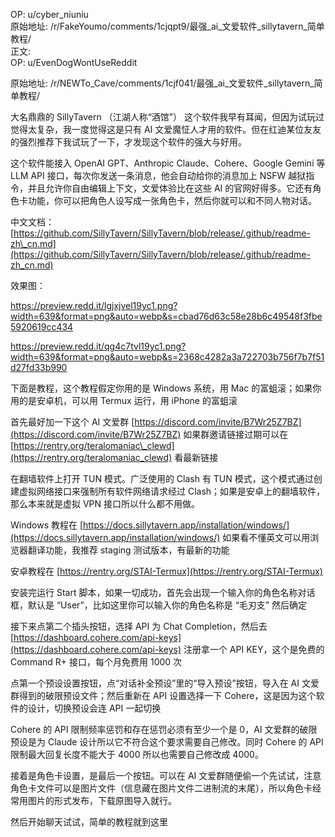 
OP: u/cyber_niuniu  
原始地址: /r/FakeYoumo/comments/1cjqpt9/最强_ai_文爱软件_sillytavern_简单教程/  
正文:  
OP: u/EvenDogWontUseReddit  

 原始地址: /r/NEWTo_Cave/comments/1cjf041/最强_ai_文爱软件_sillytavern_简单教程/  

大名鼎鼎的 SillyTavern （江湖人称“酒馆”） 这个软件我早有耳闻，但因为试玩过觉得太复杂，我一度觉得这是只有 AI 文爱魔怔人才用的软件。但在红迪某位友友的强烈推荐下我试玩了一下，才发现这个软件的强大与好用。

这个软件能接入 OpenAI GPT、Anthropic Claude、Cohere、Google Gemini 等 LLM API 接口，每次你发送一条消息，他会自动给你的消息加上 NSFW 越狱指令，并且允许你自由编辑上下文，文爱体验比在这些 AI 的官网好得多。它还有角色卡功能，你可以把角色人设写成一张角色卡，然后你就可以和不同人物对话。

中文文档： [https://github.com/SillyTavern/SillyTavern/blob/release/.github/readme-zh\_cn.md](https://github.com/SillyTavern/SillyTavern/blob/release/.github/readme-zh_cn.md)

效果图：

https://preview.redd.it/lgjxjvel19yc1.png?width=639&format=png&auto=webp&s=cbad76d63c58e28b6c49548f3fbe5920619cc434

https://preview.redd.it/qg4c7tvl19yc1.png?width=639&format=png&auto=webp&s=2368c4282a3a722703b756f7b7f51d27fd33b990

下面是教程，这个教程假定你用的是 Windows 系统，用 Mac 的富蛆滚；如果你用的是安卓机，可以用 Termux 运行，用 iPhone 的富蛆滚

首先最好加一下这个 AI 文爱群 [https://discord.com/invite/B7Wr25Z7BZ](https://discord.com/invite/B7Wr25Z7BZ) 如果群邀请链接过期可以在 [https://rentry.org/teralomaniac\_clewd](https://rentry.org/teralomaniac_clewd) 看最新链接

在翻墙软件上打开 TUN 模式。广泛使用的 Clash 有 TUN 模式，这个模式通过创建虚拟网络接口来强制所有软件网络请求经过 Clash；如果是安卓上的翻墙软件，那么本来就是虚拟 VPN 接口所以什么都不用做。

Windows 教程在 [https://docs.sillytavern.app/installation/windows/](https://docs.sillytavern.app/installation/windows/) 如果看不懂英文可以用浏览器翻译功能，我推荐 staging 测试版本，有最新的功能

安卓教程在 [https://rentry.org/STAI-Termux](https://rentry.org/STAI-Termux)

安装完运行 Start 脚本，如果一切成功，首先会出现一个输入你的角色名称对话框，默认是 “User”，比如这里你可以输入你的角色名称是 “毛刃支” 然后确定

接下来点第二个插头按钮，选择 API 为 Chat Completion，然后去 [https://dashboard.cohere.com/api-keys](https://dashboard.cohere.com/api-keys) 注册拿一个 API KEY，这个是免费的 Command R+ 接口，每个月免费用 1000 次

点第一个预设设置按钮，点“对话补全预设”里的“导入预设”按钮，导入在 AI 文爱群得到的破限预设文件；然后重新在 API 设置选择一下 Cohere，这是因为这个软件的设计，切换预设会连 API 一起切换

Cohere 的 API 限制频率惩罚和存在惩罚必须有至少一个是 0，AI 文爱群的破限预设是为 Claude 设计所以它不符合这个要求需要自己修改。同时 Cohere 的 API 限制最大回复长度不能大于 4000 所以也需要自己修改成 4000。

接着是角色卡设置，是最后一个按钮。可以在 AI 文爱群随便偷一个先试试，注意角色卡文件可以是图片文件（信息藏在图片文件二进制流的末尾），所以角色卡经常用图片的形式发布，下载原图导入就行。

然后开始聊天试试，简单的教程就到这里
